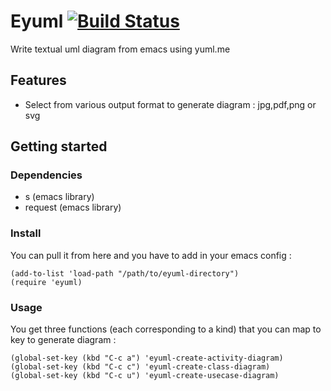 # Eyuml [![Build Status](https://travis-ci.org/antham/eyuml.png?branch=master)](https://travis-ci.org/antham/eyuml)

Write textual uml diagram from emacs using yuml.me

## Features

- Select from various output format to generate diagram : jpg,pdf,png or svg

## Getting started

### Dependencies

* s (emacs library)
* request (emacs library)

### Install

You can pull it from here and you have to add in your emacs config :

```elisp
(add-to-list 'load-path "/path/to/eyuml-directory")
(require 'eyuml)
```

### Usage

You get three functions (each corresponding to a kind) that you can map to key to generate diagram :

```elisp
(global-set-key (kbd "C-c a") 'eyuml-create-activity-diagram)
(global-set-key (kbd "C-c c") 'eyuml-create-class-diagram)
(global-set-key (kbd "C-c u") 'eyuml-create-usecase-diagram)
```
